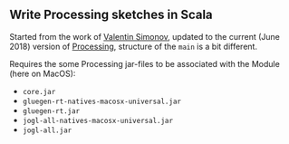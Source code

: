 ## Write Processing sketches in Scala

Started from the work of [Valentin Simonov](http://va.lent.in/scala-processing/), updated to the current (June 2018)
version of [Processing](http://processing.org), structure of the `main` is a bit different.

Requires the some Processing jar-files to be associated with the Module (here on MacOS):
- `core.jar`
- `gluegen-rt-natives-macosx-universal.jar`
- `gluegen-rt.jar`
- `jogl-all-natives-macosx-universal.jar`
- `jogl-all.jar`

